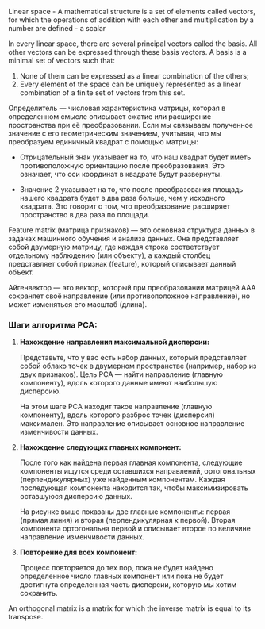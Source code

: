 Linear space - A mathematical structure is a set of elements called vectors, for which the operations of addition with each other and multiplication by a number are defined - a scalar

In every linear space, there are several principal vectors called the basis. All other vectors can be expressed through these basis vectors. A basis is a minimal set of vectors such that:
1) None of them can be expressed as a linear combination of the others;
2) Every element of the space can be uniquely represented as a linear combination of a finite set of vectors from this set.

Определитель — числовая характеристика матрицы, которая в определенном смысле описывает сжатие или расширение пространства при её преобразовании.
Если мы связываем полученное значение с его геометрическим значением, учитывая, что мы преобразуем единичный квадрат с помощью матрицы:

- Отрицательный знак указывает на то, что наш квадрат будет иметь противоположную ориентацию после преобразования. Это означает, что оси координат в квадрате будут развернуты.

- Значение 2 указывает на то, что после преобразования площадь нашего квадрата будет в два раза больше, чем у исходного квадрата. Это говорит о том, что преобразование расширяет пространство в два раза по площади.

Feature matrix (матрица признаков) — это основная структура данных в задачах машинного обучения и анализа данных. Она представляет собой двумерную матрицу, где каждая строка соответствует отдельному наблюдению (или объекту), а каждый столбец представляет собой признак (feature), который описывает данный объект.

Айгенвектор — это вектор, который при преобразовании матрицей AAA сохраняет своё направление (или противоположное направление), но может изменяться его масштаб (длина).

### Шаги алгоритма PCA:

1. **Нахождение направления максимальной дисперсии:**
    
    Представьте, что у вас есть набор данных, который представляет собой облако точек в двумерном пространстве (например, набор из двух признаков). Цель PCA — найти направление (главную компоненту), вдоль которого данные имеют наибольшую дисперсию.
    
    На этом шаге PCA находит такое направление (главную компоненту), вдоль которого разброс точек (дисперсия) максимален. Это направление описывает основное направление изменчивости данных.
    
2. **Нахождение следующих главных компонент:**
    
    После того как найдена первая главная компонента, следующие компоненты ищутся среди оставшихся направлений, ортогональных (перпендикулярных) уже найденным компонентам. Каждая последующая компонента находится так, чтобы максимизировать оставшуюся дисперсию данных.
    
    На рисунке выше показаны две главные компоненты: первая (прямая линия) и вторая (перпендикулярная к первой). Вторая компонента ортогональна первой и описывает второе по величине направление изменчивости данных.
    
3. **Повторение для всех компонент:**
    
    Процесс повторяется до тех пор, пока не будет найдено определенное число главных компонент или пока не будет достигнута определенная часть дисперсии, которую мы хотим сохранить.

An orthogonal matrix is a matrix for which the inverse matrix is equal to its transpose.

